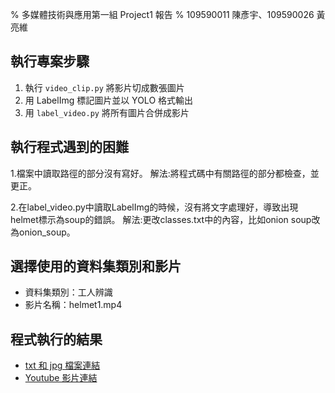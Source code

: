 % 多媒體技術與應用第一組 Project1 報告
% 109590011 陳彥宇、109590026 黃亮維

## 執行專案步驟

1. 執行 `video_clip.py` 將影片切成數張圖片
2. 用 LabelImg 標記圖片並以 YOLO 格式輸出
3. 用 `label_video.py` 將所有圖片合併成影片

## 執行程式遇到的困難

1.檔案中讀取路徑的部分沒有寫好。
解法:將程式碼中有關路徑的部分都檢查，並更正。

2.在label_video.py中讀取LabelImg的時候，沒有將文字處理好，導致出現helmet標示為soup的錯誤。
解法:更改classes.txt中的內容，比如onion soup改為onion_soup。

## 選擇使用的資料集類別和影片

- 資料集類別：工人辨識
- 影片名稱：helmet1.mp4

## 程式執行的結果

- [txt 和 jpg 檔案連結](https://drive.google.com/drive/folders/11e8YmwBzLPeSzMajyIiXrHpdx3DWTvOk?usp=sharing)
- [Youtube 影片連結](https://youtu.be/4fnYtjRzzwA)
